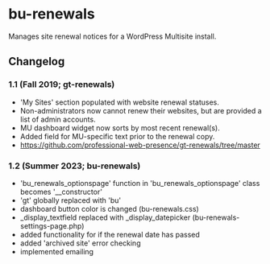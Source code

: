 # bu-renewals

Manages site renewal notices for a WordPress Multisite install.

## Changelog

### 1.1 (Fall 2019; gt-renewals)
* 'My Sites' section populated with website renewal statuses.
* Non-administrators now cannot renew their websites, but are provided a list of admin accounts.
* MU dashboard widget now sorts by most recent renewal(s).
* Added field for MU-specific text prior to the renewal copy.
* https://github.com/professional-web-presence/gt-renewals/tree/master

### 1.2 (Summer 2023; bu-renewals)
* 'bu_renewals_optionspage' function in 'bu_renewals_optionspage' class becomes '__constructor'
* 'gt' globally replaced with 'bu'
* dashboard button color is changed (bu-renewals.css)
* _display_textfield replaced with _display_datepicker (bu-renewals-settings-page.php)
* added functionality for if the renewal date has passed
* added 'archived site' error checking
* implemented emailing
